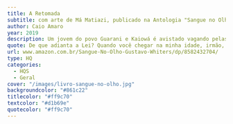 ```yaml
---
title: A Retomada
subtitle: com arte de Má Matiazi, publicado na Antologia "Sangue no Olho".
author: Caio Amaro
year: 2019
description: Um jovem do povo Guarani e Kaiowá é avistado vagando pelas extensas plantações de um fazendeiro. Seu nome é Leandro, ele carrega o caixão de seu pai e não é meia dúzia de jagunços que vai impedir o seu plano.
quote: De que adianta a Lei? Quando você chegar na minha idade, irmão, aí você vai ver. Não tem para onde ir. Não tem espaço para a gente aqui. Você viu o que as balas que encontraram?
url: www.amazon.com.br/Sangue-No-Olho-Gustavo-Whiters/dp/8582432704/
type: HQ
categories:
  - HQS
  - Geral
cover: "/images/livro-sangue-no-olho.jpg"
backgroundcolor: "#861c22"
titlecolor: "#ff9c70"
textcolor: "#d1b69e"
quotecolor: "#ff9c70"
---
```



